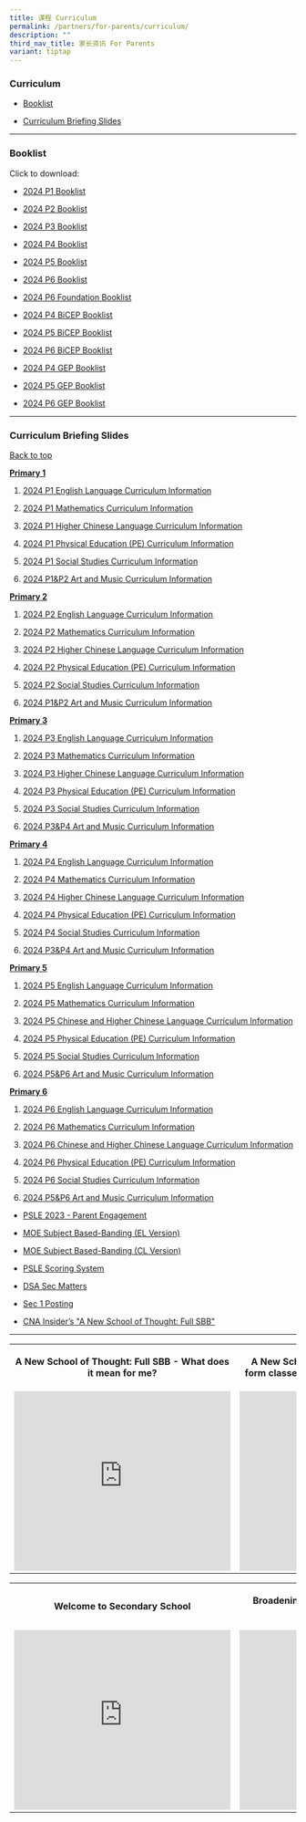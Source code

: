 ```yaml
---
title: 课程 Curriculum
permalink: /partners/for-parents/curriculum/
description: ""
third_nav_title: 家长资讯 For Parents
variant: tiptap
---
```

<h3>Curriculum</h3>
<ul data-tight="true" class="tight">
    <li>
        <p><a href="#Booklist" rel="noopener noreferrer nofollow" target="_blank">Booklist</a>
        </p>
    </li>
    <li>
        <p><a href="#CurriculumBriefingSlides" rel="noopener noreferrer nofollow" target="_blank">Curriculum Briefing Slides</a>
        </p>
    </li>
</ul>
<hr>
<h3>Booklist</h3>
<p>Click to download:</p>
<ul data-tight="true" class="tight">
    <li>
        <p><a href="/files/Partners/For%20Parents/2024_P1.pdf" rel="noopener noreferrer nofollow" target="_blank">2024 P1 Booklist</a>
        </p>
    </li>
    <li>
        <p><a href="/files/Partners/For%20Parents/2024_P2.pdf" rel="noopener noreferrer nofollow" target="_blank">2024 P2 Booklist</a>
        </p>
    </li>
    <li>
        <p><a href="/files/Partners/For%20Parents/2024_P3.pdf" rel="noopener noreferrer nofollow" target="_blank">2024 P3 Booklist</a>
        </p>
    </li>
    <li>
        <p><a href="/files/Partners/For%20Parents/2024_P4.pdf" rel="noopener noreferrer nofollow" target="_blank">2024 P4 Booklist</a>
        </p>
    </li>
    <li>
        <p><a href="/files/Partners/For%20Parents/2024_P5.pdf" rel="noopener noreferrer nofollow" target="_blank">2024 P5 Booklist</a>
        </p>
    </li>
    <li>
        <p><a href="/files/Partners/For%20Parents/2024_P6.pdf" rel="noopener noreferrer nofollow" target="_blank">2024 P6 Booklist</a>
        </p>
    </li>
    <li>
        <p><a href="/files/Partners/For%20Parents/2024_P6_Foundation.pdf" rel="noopener noreferrer nofollow" target="_blank">2024 P6 Foundation Booklist</a>
        </p>
    </li>
    <li>
        <p><a href="/files/Partners/For%20Parents/2024_P4_BICEP.pdf" rel="noopener noreferrer nofollow" target="_blank">2024 P4 BiCEP Booklist</a>
        </p>
    </li>
    <li>
        <p><a href="/files/Partners/For%20Parents/2024_P5_BICEP.pdf" rel="noopener noreferrer nofollow" target="_blank">2024 P5 BiCEP Booklist</a>
        </p>
    </li>
    <li>
        <p><a href="/files/Partners/For%20Parents/2024_P6_BICEP.pdf" rel="noopener noreferrer nofollow" target="_blank">2024 P6 BiCEP Booklist</a>
        </p>
    </li>
    <li>
        <p><a href="/files/Partners/For%20Parents/2024_P4_GEP.pdf" rel="noopener noreferrer nofollow" target="_blank">2024 P4 GEP Booklist</a>
        </p>
    </li>
    <li>
        <p><a href="/files/Partners/For%20Parents/2024P5_GEP.pdf" rel="noopener noreferrer nofollow" target="_blank">2024 P5 GEP Booklist</a>
        </p>
    </li>
    <li>
        <p><a href="/files/Partners/For%20Parents/2024_P6_GEP.pdf" rel="noopener noreferrer nofollow" target="_blank">2024 P6 GEP Booklist</a>
        </p>
    </li>
</ul>
<hr>
<h3>Curriculum Briefing Slides</h3>
<p><a href="#backtotop" rel="noopener noreferrer nofollow" target="_blank">Back to top</a>
</p>
<p><strong><u>Primary 1</u></strong>
</p>
<ol data-tight="true" class="tight">
    <li>
        <p><a href="/files/Partners/For Parents/Curriculum_Information_2024_P1_English_Language.pdf" rel="noopener noreferrer nofollow" target="_blank">2024 P1 English Language Curriculum Information</a>
        </p>
    </li>
    <li>
        <p><a href="/files/Partners/For Parents/Curriculum_Information_2024_P1_Mathematics.pdf" rel="noopener noreferrer nofollow" target="_blank">2024 P1 Mathematics Curriculum Information</a>
        </p>
    </li>
    <li>
        <p><a href="/files/Partners/For Parents/Curriculum_Information_2024_P1_Higher_Chinese_Language.pdf" rel="noopener noreferrer nofollow" target="_blank">2024 P1 Higher Chinese Language Curriculum Information</a>
        </p>
    </li>
    <li>
        <p><a href="/files/Partners/For Parents/Curriculum_Information_2024_P1_PE.pdf" rel="noopener noreferrer nofollow" target="_blank">2024 P1 Physical Education (PE) Curriculum Information</a>
        </p>
    </li>
    <li>
        <p><a href="/files/Partners/For Parents/Curriculum_Information_2024_P1_SS.pdf" rel="noopener noreferrer nofollow" target="_blank">2024 P1 Social Studies Curriculum Information</a>
        </p>
    </li>
    <li>
        <p><a href="/files/Partners/For Parents/Curriculum_Information_2024_P1_P2_Art_and_Music.pdf" rel="noopener noreferrer nofollow" target="_blank">2024 P1&amp;P2 Art and Music Curriculum Information</a>
        </p>
    </li>
</ol>
<p><strong><u>Primary 2</u></strong>
</p>
<ol data-tight="true" class="tight">
    <li>
        <p><a href="/files/Partners/For Parents/Curriculum_Information_2024_P2_English_Language.pdf" rel="noopener noreferrer nofollow" target="_blank">2024 P2 English Language Curriculum Information</a>
        </p>
    </li>
    <li>
        <p><a href="/files/Partners/For Parents/Curriculum_Information_2024_P2_Mathematics.pdf" rel="noopener noreferrer nofollow" target="_blank">2024 P2 Mathematics Curriculum Information</a>
        </p>
    </li>
    <li>
        <p><a href="/files/Partners/For Parents/Curriculum_Information_2024_P2_Higher_Chinese_Language.pdf" rel="noopener noreferrer nofollow" target="_blank">2024 P2 Higher Chinese Language Curriculum Information</a>
        </p>
    </li>
    <li>
        <p><a href="/files/Partners/For Parents/Curriculum_Information_2024_P2_PE.pdf" rel="noopener noreferrer nofollow" target="_blank">2024 P2 Physical Education (PE) Curriculum Information</a>
        </p>
    </li>
    <li>
        <p><a href="/files/Partners/For Parents/Curriculum_Information_2024_P2_SS.pdf" rel="noopener noreferrer nofollow" target="_blank">2024 P2 Social Studies Curriculum Information</a>
        </p>
    </li>
    <li>
        <p><a href="/files/Partners/For Parents/Curriculum_Information_2024_P1_P2_Art_and_Music.pdf" rel="noopener noreferrer nofollow" target="_blank">2024 P1&amp;P2 Art and Music Curriculum Information</a>
        </p>
    </li>
</ol>
<p><strong><u>Primary 3</u></strong>
</p>
<ol data-tight="true" class="tight">
    <li>
        <p><a href="/files/Partners/For Parents/Curriculum_Information_2024_P3_English_Language.pdf" rel="noopener noreferrer nofollow" target="_blank">2024 P3 English Language Curriculum Information</a>
        </p>
    </li>
    <li>
        <p><a href="/files/Partners/For Parents/Curriculum_Information_2024_P3_Mathematics.pdf" rel="noopener noreferrer nofollow" target="_blank">2024 P3 Mathematics Curriculum Information</a>
        </p>
    </li>
    <li>
        <p><a href="/files/Partners/For Parents/Curriculum_Information_2024_P3_Higher_Chinese_Language.pdf" rel="noopener noreferrer nofollow" target="_blank">2024 P3 Higher Chinese Language Curriculum Information</a>
        </p>
    </li>
    <li>
        <p><a href="/files/Partners/For Parents/Curriculum_Information_2024_P3_PE.pdf" rel="noopener noreferrer nofollow" target="_blank">2024 P3 Physical Education (PE) Curriculum Information</a>
        </p>
    </li>
    <li>
        <p><a href="/files/Partners/For Parents/Curriculum_Information_2024_P3_SS.pdf" rel="noopener noreferrer nofollow" target="_blank">2024 P3 Social Studies Curriculum Information</a>
        </p>
    </li>
    <li>
        <p><a href="/files/Partners/For Parents/Curriculum_Information_2024_P3_P4_Art_and_Music.pdf" rel="noopener noreferrer nofollow" target="_blank">2024 P3&amp;P4 Art and Music Curriculum Information</a>
        </p>
    </li>
</ol>
<p><strong><u>Primary 4</u></strong>
</p>
<ol data-tight="true" class="tight">
    <li>
        <p><a href="/files/Partners/For Parents/Curriculum_Information_2024_P4_English_Language.pdf" rel="noopener noreferrer nofollow" target="_blank">2024 P4 English Language Curriculum Information</a>
        </p>
    </li>
    <li>
        <p><a href="/files/Partners/For Parents/Curriculum_Information_2024_P4_Mathematics.pdf" rel="noopener noreferrer nofollow" target="_blank">2024 P4 Mathematics Curriculum Information</a>
        </p>
    </li>
    <li>
        <p><a href="/files/Partners/For Parents/Curriculum_Information_2024_P4_Higher_Chinese_Language.pdf" rel="noopener noreferrer nofollow" target="_blank">2024 P4 Higher Chinese Language Curriculum Information</a>
        </p>
    </li>
    <li>
        <p><a href="/files/Partners/For Parents/Curriculum_Information_2024_P6_PE.pdf" rel="noopener noreferrer nofollow" target="_blank">2024 P4 Physical Education (PE) Curriculum Information</a>
        </p>
    </li>
    <li>
        <p><a href="/files/Partners/For Parents/Curriculum_Information_2024_P4_SS.pdf" rel="noopener noreferrer nofollow" target="_blank">2024 P4 Social Studies Curriculum Information</a>
        </p>
    </li>
    <li>
        <p><a href="/files/Partners/For Parents/Curriculum_Information_2024_P3_P4_Art_and_Music.pdf" rel="noopener noreferrer nofollow" target="_blank">2024 P3&amp;P4 Art and Music Curriculum Information</a>
        </p>
    </li>
</ol>
<p><strong><u>Primary 5</u></strong>
</p>
<ol data-tight="true" class="tight">
    <li>
        <p><a href="/files/Partners/For Parents/Curriculum_Information_2024_P5_English_Language.pdf" rel="noopener noreferrer nofollow" target="_blank">2024 P5 English Language Curriculum Information</a>
        </p>
    </li>
    <li>
        <p><a href="/files/Partners/For Parents/Curriculum_Information_2024_P5_Mathematics.pdf" rel="noopener noreferrer nofollow" target="_blank">2024 P5 Mathematics Curriculum Information</a>
        </p>
    </li>
    <li>
        <p><a href="/files/Partners/For Parents/Curriculum_Information_2024_P5_Chinese_and_Higher_Chinese_Language.pdf" rel="noopener noreferrer nofollow" target="_blank">2024 P5 Chinese and Higher Chinese Language Curriculum Information</a>
        </p>
    </li>
    <li>
        <p><a href="/files/Partners/For Parents/Curriculum_Information_2024_P5_PE.pdf" rel="noopener noreferrer nofollow" target="_blank">2024 P5 Physical Education (PE) Curriculum Information</a>
        </p>
    </li>
    <li>
        <p><a href="/files/Partners/For Parents/Curriculum_Information_2024_P5_SS.pdf" rel="noopener noreferrer nofollow" target="_blank">2024 P5 Social Studies Curriculum Information</a>
        </p>
    </li>
    <li>
        <p><a href="/files/Partners/For Parents/Curriculum_Information_2024_P5_P6_Art_and_Music.pdf" rel="noopener noreferrer nofollow" target="_blank">2024 P5&amp;P6 Art and Music Curriculum Information</a>
        </p>
    </li>
</ol>
<p><strong><u>Primary 6</u></strong>
</p>
<ol data-tight="true" class="tight">
    <li>
        <p><a href="/files/Partners/For Parents/Curriculum_Information_2024_P6_English_Language.pdf" rel="noopener noreferrer nofollow" target="_blank">2024 P6 English Language Curriculum Information</a>
        </p>
    </li>
    <li>
        <p><a href="/files/Partners/For Parents/Curriculum_Information_2024_P6_Mathematics.pdf" rel="noopener noreferrer nofollow" target="_blank">2024 P6 Mathematics Curriculum Information</a>
        </p>
    </li>
    <li>
        <p><a href="/files/Partners/For Parents/Curriculum_Information_2024_P6_Chinese_and_Higher_Chinese_Language.pdf" rel="noopener noreferrer nofollow" target="_blank">2024 P6 Chinese and Higher Chinese Language Curriculum Information</a>
        </p>
    </li>
    <li>
        <p><a href="/files/Partners/For Parents/Curriculum_Information_2024_P6_PE.pdf" rel="noopener noreferrer nofollow" target="_blank">2024 P6 Physical Education (PE) Curriculum Information</a>
        </p>
    </li>
    <li>
        <p><a href="/files/Partners/For Parents/Curriculum_Information_2024_P6_SS.pdf" rel="noopener noreferrer nofollow" target="_blank">2024 P6 Social Studies Curriculum Information</a>
        </p>
    </li>
    <li>
        <p><a href="/files/Partners/For Parents/Curriculum_Information_2024_P5_P6_Art_and_Music.pdf" rel="noopener noreferrer nofollow" target="_blank">2024 P5&amp;P6 Art and Music Curriculum Information</a>
        </p>
    </li>
</ol>
<p></p>
<ul data-tight="true" class="tight">
    <li>
        <p><a href="/files/psle%202023%20-%20parent%20engagement.pdf" rel="noopener noreferrer nofollow" target="_blank">PSLE 2023 - Parent Engagement</a>
        </p>
    </li>
    <li>
        <p><a href="/files/MOE_SBB_ENG_revised%201%20Mar%202018.pdf" rel="noopener noreferrer nofollow" target="_blank">MOE Subject Based-Banding (EL Version)</a>
        </p>
    </li>
    <li>
        <p><a href="/files/MOE_SBB_CHI_revised%201%20Mar%202018.pdf" rel="noopener noreferrer nofollow" target="_blank">MOE Subject Based-Banding (CL Version)</a>
        </p>
    </li>
    <li>
        <p><a href="https://www.moe.gov.sg/microsites/psle-fsbb/psle/main.html" rel="noopener noreferrer nofollow" target="_blank">PSLE Scoring System</a>
        </p>
    </li>
    <li>
        <p><a href="https://www.moe.gov.sg/secondary/dsa" rel="noopener noreferrer nofollow" target="_blank">DSA Sec Matters</a>
        </p>
    </li>
    <li>
        <p><a href="https://www.moe.gov.sg/secondary/s1-posting" rel="noopener noreferrer nofollow" target="_blank">Sec 1 Posting</a>
        </p>
    </li>
    <li>
        <p><a href="http://go.gov.sg/anewschoolofthought" rel="noopener noreferrer nofollow" target="_blank">CNA Insider’s "A New School of Thought: Full SBB"</a>
        </p>
    </li>
</ul>
<hr>
<table>
    <tbody>
        <tr>
            <th rowspan="1" colspan="1">
                <p>A New School of Thought: Full SBB - What does it mean for me?</p>
            </th>
            <th rowspan="1" colspan="1">
                <p>A New School of Thought: Full SBB - Mixed form classes and common curriculum
                    lessons</p>
            </th>
        </tr>
        <tr>
            <td rowspan="1" colspan="1">
                <div class="iframe-wrapper">
                    <iframe height="315" width="380" allowfullscreen="true" frameborder="0" src="https://www.youtube.com/embed/5gnLHBL5KlM?si=rw1FrMigFquV5l_m"></iframe>
                </div>
            </td>
            <td rowspan="1" colspan="1">
                <div class="iframe-wrapper">
                    <iframe height="315" width="380" allowfullscreen="true" frameborder="0" src="https://www.youtube.com/embed/M5ghgnm03BE?si=3oOAG3Sw9pNhZniF"></iframe>
                </div>
            </td>
        </tr>
    </tbody>
</table>
<table>
    <tbody>
        <tr>
            <th rowspan="1" colspan="1">
                <p>Welcome to Secondary School</p>
            </th>
            <th rowspan="1" colspan="1">
                <p>Broadening Definitions of Success – “Love Beyond Grades”</p>
            </th>
        </tr>
        <tr>
            <td rowspan="1" colspan="1">
                <div class="iframe-wrapper">
                    <iframe height="315" width="380" allowfullscreen="true" frameborder="0" src="https://www.youtube.com/embed/lNbr5rLSxAM?start=1"></iframe>
                </div>
            </td>
            <td rowspan="1" colspan="1">
                <div class="iframe-wrapper">
                    <iframe height="315" width="380" allowfullscreen="true" frameborder="0" src="https://www.youtube.com/embed/WOi1eoSiLMs?start=2"></iframe>
                </div>
            </td>
        </tr>
    </tbody>
</table>
<p></p>